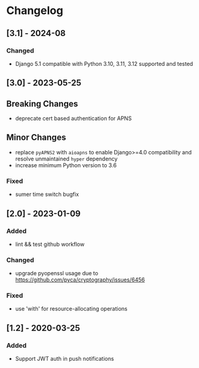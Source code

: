 # Changelog

## [3.1] - 2024-08

### Changed

- Django 5.1 compatible with Python 3.10, 3.11, 3.12 supported and tested


## [3.0] - 2023-05-25

## Breaking Changes

- deprecate cert based authentication for APNS

## Minor Changes

- replace `pyAPNS2` with `aioapns` to enable Django>=4.0 compatibility and resolve unmaintained `hyper` dependency
- increase minimum Python version to 3.6

### Fixed

- sumer time switch bugfix 

## [2.0] - 2023-01-09

### Added

- lint && test github workflow

### Changed

- upgrade pyopenssl usage due to https://github.com/pyca/cryptography/issues/6456

### Fixed

- use 'with' for resource-allocating operations

## [1.2] - 2020-03-25

### Added

- Support JWT auth in push notifications
